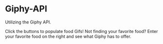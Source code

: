 # Giphy-API

Utilizing the Giphy API. 

Click the buttons to populate food Gifs! Not finding your favorite food? Enter your favorite food on the right and see what Giphy has to offer.

